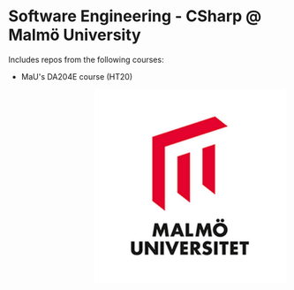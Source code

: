 # Software Engineering - CSharp @ Malmö University
Includes repos from the following courses:  
* MaU's DA204E course (HT20) 

<p align="right">
  <img src="malmo-universitet.jpg" alt="Banner MAU" width="350" height="350"/>
</p>
